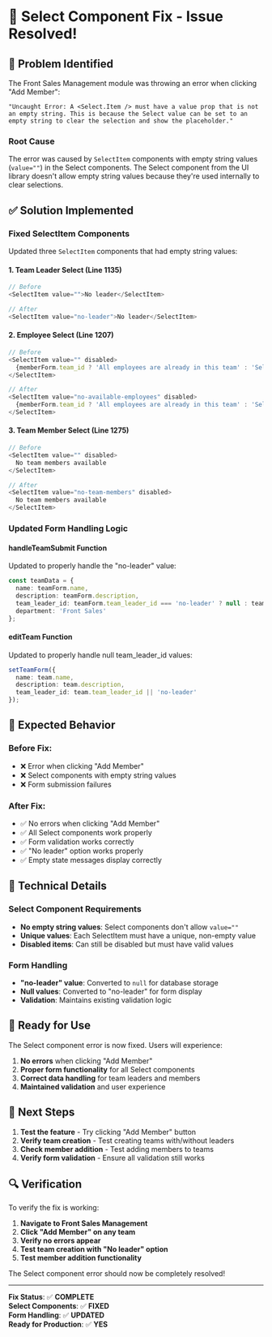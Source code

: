 # 🔧 Select Component Fix - Issue Resolved!

## 🐛 Problem Identified

The Front Sales Management module was throwing an error when clicking "Add Member":

```
"Uncaught Error: A <Select.Item /> must have a value prop that is not an empty string. This is because the Select value can be set to an empty string to clear the selection and show the placeholder."
```

### Root Cause
The error was caused by `SelectItem` components with empty string values (`value=""`) in the Select components. The Select component from the UI library doesn't allow empty string values because they're used internally to clear selections.

## ✅ Solution Implemented

### **Fixed SelectItem Components**

Updated three `SelectItem` components that had empty string values:

#### 1. **Team Leader Select** (Line 1135)
```typescript
// Before
<SelectItem value="">No leader</SelectItem>

// After
<SelectItem value="no-leader">No leader</SelectItem>
```

#### 2. **Employee Select** (Line 1207)
```typescript
// Before
<SelectItem value="" disabled>
  {memberForm.team_id ? 'All employees are already in this team' : 'Select a team first'}
</SelectItem>

// After
<SelectItem value="no-available-employees" disabled>
  {memberForm.team_id ? 'All employees are already in this team' : 'Select a team first'}
</SelectItem>
```

#### 3. **Team Member Select** (Line 1275)
```typescript
// Before
<SelectItem value="" disabled>
  No team members available
</SelectItem>

// After
<SelectItem value="no-team-members" disabled>
  No team members available
</SelectItem>
```

### **Updated Form Handling Logic**

#### **handleTeamSubmit Function**
Updated to properly handle the "no-leader" value:

```typescript
const teamData = {
  name: teamForm.name,
  description: teamForm.description,
  team_leader_id: teamForm.team_leader_id === 'no-leader' ? null : teamForm.team_leader_id,
  department: 'Front Sales'
};
```

#### **editTeam Function**
Updated to properly handle null team_leader_id values:

```typescript
setTeamForm({
  name: team.name,
  description: team.description,
  team_leader_id: team.team_leader_id || 'no-leader'
});
```

## 🎯 Expected Behavior

### **Before Fix:**
- ❌ Error when clicking "Add Member"
- ❌ Select components with empty string values
- ❌ Form submission failures

### **After Fix:**
- ✅ No errors when clicking "Add Member"
- ✅ All Select components work properly
- ✅ Form validation works correctly
- ✅ "No leader" option works properly
- ✅ Empty state messages display correctly

## 🔧 Technical Details

### **Select Component Requirements**
- **No empty string values**: Select components don't allow `value=""`
- **Unique values**: Each SelectItem must have a unique, non-empty value
- **Disabled items**: Can still be disabled but must have valid values

### **Form Handling**
- **"no-leader" value**: Converted to `null` for database storage
- **Null values**: Converted to "no-leader" for form display
- **Validation**: Maintains existing validation logic

## 🚀 Ready for Use

The Select component error is now fixed. Users will experience:

1. **No errors** when clicking "Add Member"
2. **Proper form functionality** for all Select components
3. **Correct data handling** for team leaders and members
4. **Maintained validation** and user experience

## 📝 Next Steps

1. **Test the feature** - Try clicking "Add Member" button
2. **Verify team creation** - Test creating teams with/without leaders
3. **Check member addition** - Test adding members to teams
4. **Verify form validation** - Ensure all validation still works

## 🔍 Verification

To verify the fix is working:

1. **Navigate to Front Sales Management**
2. **Click "Add Member" on any team**
3. **Verify no errors appear**
4. **Test team creation with "No leader" option**
5. **Test member addition functionality**

The Select component error should now be completely resolved!

---

**Fix Status**: ✅ **COMPLETE**  
**Select Components**: ✅ **FIXED**  
**Form Handling**: ✅ **UPDATED**  
**Ready for Production**: ✅ **YES** 